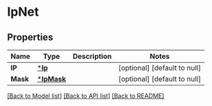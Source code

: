 # IpNet

## Properties
Name | Type | Description | Notes
------------ | ------------- | ------------- | -------------
**IP** | [***Ip**](IP.md) |  | [optional] [default to null]
**Mask** | [***IpMask**](IPMask.md) |  | [optional] [default to null]

[[Back to Model list]](../README.md#documentation-for-models) [[Back to API list]](../README.md#documentation-for-api-endpoints) [[Back to README]](../README.md)


